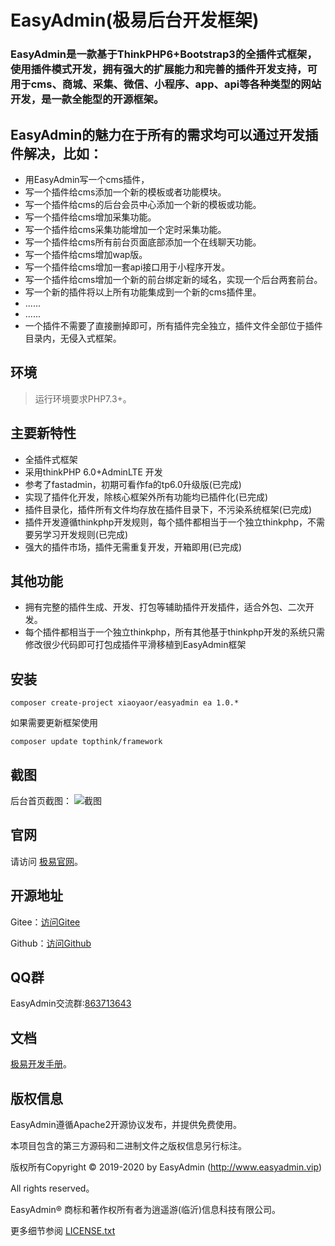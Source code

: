 # EasyAdmin(极易后台开发框架)

### EasyAdmin是一款基于ThinkPHP6+Bootstrap3的全插件式框架，使用插件模式开发，拥有强大的扩展能力和完善的插件开发支持，可用于cms、商城、采集、微信、小程序、app、api等各种类型的网站开发，是一款全能型的开源框架。
## EasyAdmin的魅力在于所有的需求均可以通过开发插件解决，比如：
* 用EasyAdmin写一个cms插件，
* 写一个插件给cms添加一个新的模板或者功能模块。
* 写一个插件给cms的后台会员中心添加一个新的模板或功能。
* 写一个插件给cms增加采集功能。
* 写一个插件给cms采集功能增加一个定时采集功能。
* 写一个插件给cms所有前台页面底部添加一个在线聊天功能。
* 写一个插件给cms增加wap版。
* 写一个插件给cms增加一套api接口用于小程序开发。
* 写一个插件给cms增加一个新的前台绑定新的域名，实现一个后台两套前台。
* 写一个新的插件将以上所有功能集成到一个新的cms插件里。
* ......
* ......
* 一个插件不需要了直接删掉即可，所有插件完全独立，插件文件全部位于插件目录内，无侵入式框架。

## 环境

> 运行环境要求PHP7.3+。

## 主要新特性

* 全插件式框架
* 采用thinkPHP 6.0+AdminLTE 开发
* 参考了fastadmin，初期可看作fa的tp6.0升级版(已完成)
* 实现了插件化开发，除核心框架外所有功能均已插件化(已完成)
* 插件目录化，插件所有文件均存放在插件目录下，不污染系统框架(已完成)
* 插件开发遵循thinkphp开发规则，每个插件都相当于一个独立thinkphp，不需要另学习开发规则(已完成)
* 强大的插件市场，插件无需重复开发，开箱即用(已完成)

## 其他功能

* 拥有完整的插件生成、开发、打包等辅助插件开发插件，适合外包、二次开发。
* 每个插件都相当于一个独立thinkphp，所有其他基于thinkphp开发的系统只需修改很少代码即可打包成插件平滑移植到EasyAdmin框架


## 安装

~~~
composer create-project xiaoyaor/easyadmin ea 1.0.*
~~~

如果需要更新框架使用
~~~
composer update topthink/framework
~~~
## 截图
后台首页截图： 
![截图](https://raw.githubusercontent.com/xiaoyaor/EasyAdmin/master/screenshort.png)

## 官网

请访问 [极易官网](https://www.easyadmin.vip)。

## 开源地址
Gitee：<a href="https://gitee.com/gitshenyin/EasyAdmin" target="_blank">访问Gitee</a>

Github：<a href="https://github.com/xiaoyaor/EasyAdmin" target="_blank">访问Github</a>

## QQ群

EasyAdmin交流群:[863713643](//shang.qq.com/wpa/qunwpa?idkey=ce12bc3cbc9a2ccbca97d287609f61dffc0347a62a204780271be3ef12f70129)

## 文档

[极易开发手册](https://doc.easyadmin.vip)。

## 版权信息

EasyAdmin遵循Apache2开源协议发布，并提供免费使用。

本项目包含的第三方源码和二进制文件之版权信息另行标注。

版权所有Copyright © 2019-2020 by EasyAdmin (http://www.easyadmin.vip)

All rights reserved。

EasyAdmin® 商标和著作权所有者为逍遥游(临沂)信息科技有限公司。

更多细节参阅 [LICENSE.txt](LICENSE.txt)
